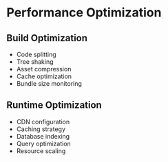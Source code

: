 
# Performance Optimization

## Build Optimization
- Code splitting
- Tree shaking
- Asset compression
- Cache optimization
- Bundle size monitoring

## Runtime Optimization
- CDN configuration
- Caching strategy
- Database indexing
- Query optimization
- Resource scaling
